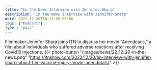 ```yaml
---
title: "In the News Interview with Jennifer Sharp"
description: "In the News Interview with Jennifer Sharp"
date: 2022-12-20T18:23:09-05:00
tags: ["Podcast"]
type : "post"
---
```

Filmmaker Jennifer Sharp joins ITN to discuss her movie “Anecdotals,” a film about individuals who suffered adverse reactions after receiving Covid19 injections.
{{< photo-button "/images/news/22_12_20-in-the-news.png" "https://itnshow.com/2022/12/20/an-interview-with-jennifer-sharp-about-her-vaccine-injury-movie-anecdotals/" >}}



